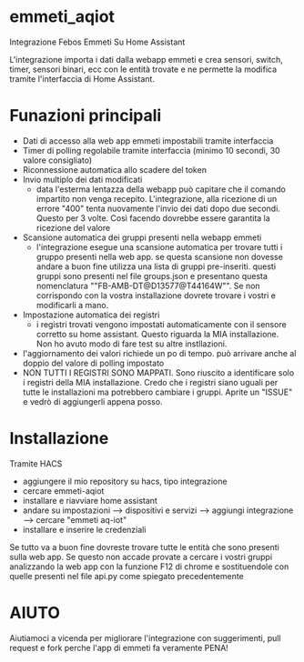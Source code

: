 # emmeti_aqiot
Integrazione Febos Emmeti Su Home Assistant

L'integrazione importa i dati dalla webapp emmeti e crea sensori, switch, timer, sensori binari, ecc con le entità trovate e ne permette la modifica tramite l'interfaccia di Home Assistant.
# Funazioni principali
- Dati di accesso alla web app emmeti impostabili tramite interfaccia
- Timer di polling regolabile tramite interfaccia (minimo 10 secondi, 30 valore consigliato) 
- Riconnessione automatica allo scadere del token
- Invio multiplo dei dati modificati
    - data l'esterma lentazza della webapp può capitare che il comando impartito non venga recepito. L'integrazione, alla ricezione di un          errore "400" tenta nuovamente l'invio dei dati dopo due secondi. Questo per 3 volte. Così facendo dovrebbe essere garantita la               ricezione del valore
- Scansione automatica dei gruppi presenti nella webapp emmeti
    - l'integrazione esegue una scansione automatica per trovare tutti i gruppo presenti nella web app. se questa scansione non dovesse          andare a buon fine utilizza una lista di gruppi pre-inseriti. questi gruppi sono presenti nel file groups.json e presentano questa         nomenclatura ""FB-AMB-DT@D13577@T44164W"". Se non corrispondo con la vostra installazione dovrete trovare i vostri e modificarli a         mano.
- Impostazione automatica dei registri
  - i registri trovati vengono impostati automaticamente con il sensore corretto su home assistant. Questo riguarda la MIA installazione.      Non ho avuto modo di fare test su altre instllazioni.
- l'aggiornamento dei valori richiede un po di tempo. può arrivare anche al doppio del valore di polling impostato
- NON TUTTI I REGISTRI SONO MAPPATI. Sono riuscito a identificare solo i registri della MIA installazione. Credo che i registri siano uguali per tutte le installazioni ma potrebbero cambiare i gruppi. Aprite un "ISSUE" e vedrò di aggiungerli appena posso.
# Installazione
Tramite HACS
- aggiungere il mio repository su hacs, tipo integrazione
- cercare emmeti-aqiot
- installare e riavviare home assistant
- andare su impostazioni --> dispositivi e servizi --> aggiungi integrazione --> cercare "emmeti aq-iot"
- installare e inserire le credenziali

Se tutto va a buon fine dovreste trovare tutte le entità che sono presenti sulla web app. Se questo non accade provate a cercare i vostri gruppi analizzando la web app con la funzione F12 di chrome e sostituendole con quelle presenti nel file api.py come spiegato precedentemente
# AIUTO
Aiutiamoci a vicenda per migliorare l'integrazione con suggerimenti, pull request e fork perche l'app di emmeti fa veramente PENA!
